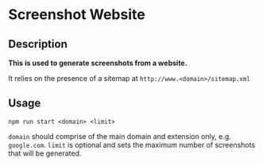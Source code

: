 # Screenshot Website

## Description

**This is used to generate screenshots from a website.**

It relies on the presence of a sitemap at `http://www.<domain>/sitemap.xml`

## Usage

```
npm run start <domain> <limit>
```

`domain` should comprise of the main domain and extension only, e.g. `google.com`.
`limit` is optional and sets the maximum number of screenshots that will be generated.
